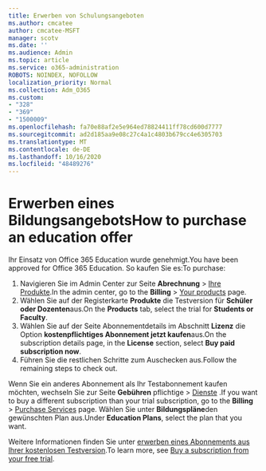 ```yaml
---
title: Erwerben von Schulungsangeboten
ms.author: cmcatee
author: cmcatee-MSFT
manager: scotv
ms.date: ''
ms.audience: Admin
ms.topic: article
ms.service: o365-administration
ROBOTS: NOINDEX, NOFOLLOW
localization_priority: Normal
ms.collection: Adm_O365
ms.custom:
- "328"
- "369"
- "1500009"
ms.openlocfilehash: fa70e88af2e5e964ed78824411ff78cd600d7777
ms.sourcegitcommit: ad2d185aa9e08c27c4a1c4803b679cc4e6305703
ms.translationtype: MT
ms.contentlocale: de-DE
ms.lasthandoff: 10/16/2020
ms.locfileid: "48489276"
---
```

# <a name="how-to-purchase-an-education-offer"></a><span data-ttu-id="85e0f-102">Erwerben eines Bildungsangebots</span><span class="sxs-lookup"><span data-stu-id="85e0f-102">How to purchase an education offer</span></span>

<span data-ttu-id="85e0f-103">Ihr Einsatz von Office 365 Education wurde genehmigt.</span><span class="sxs-lookup"><span data-stu-id="85e0f-103">You have been approved for Office 365 Education.</span></span> <span data-ttu-id="85e0f-104">So kaufen Sie es:</span><span class="sxs-lookup"><span data-stu-id="85e0f-104">To purchase:</span></span>
  
1. <span data-ttu-id="85e0f-105">Navigieren Sie im Admin Center zur Seite **Abrechnung** \> [Ihre Produkte](https://go.microsoft.com/fwlink/p/?linkid=842054).</span><span class="sxs-lookup"><span data-stu-id="85e0f-105">In the admin center, go to the **Billing** \> [Your products](https://go.microsoft.com/fwlink/p/?linkid=842054) page.</span></span>
2. <span data-ttu-id="85e0f-106">Wählen Sie auf der Registerkarte **Produkte** die Testversion für **Schüler oder Dozenten**aus.</span><span class="sxs-lookup"><span data-stu-id="85e0f-106">On the **Products** tab, select the trial for **Students or Faculty**.</span></span>
3. <span data-ttu-id="85e0f-107">Wählen Sie auf der Seite Abonnementdetails im Abschnitt **Lizenz** die Option **kostenpflichtiges Abonnement jetzt kaufen**aus.</span><span class="sxs-lookup"><span data-stu-id="85e0f-107">On the subscription details page, in the **License** section, select **Buy paid subscription now**.</span></span>
4. <span data-ttu-id="85e0f-108">Führen Sie die restlichen Schritte zum Auschecken aus.</span><span class="sxs-lookup"><span data-stu-id="85e0f-108">Follow the remaining steps to check out.</span></span>

<span data-ttu-id="85e0f-109">Wenn Sie ein anderes Abonnement als Ihr Testabonnement kaufen möchten, wechseln Sie zur Seite **Gebühren** pflichtige \> [Dienste](https://go.microsoft.com/fwlink/p/?linkid=868433) .</span><span class="sxs-lookup"><span data-stu-id="85e0f-109">If you want to buy a different subscription than your trial subscription, go to the **Billing** \> [Purchase Services](https://go.microsoft.com/fwlink/p/?linkid=868433) page.</span></span> <span data-ttu-id="85e0f-110">Wählen Sie unter **Bildungspläne**den gewünschten Plan aus.</span><span class="sxs-lookup"><span data-stu-id="85e0f-110">Under **Education Plans**, select the plan that you want.</span></span>

<span data-ttu-id="85e0f-111">Weitere Informationen finden Sie unter [erwerben eines Abonnements aus Ihrer kostenlosen Testversion](https://docs.microsoft.com/microsoft-365/commerce/try-or-buy-microsoft-365#buy-a-subscription-from-your-free-trial).</span><span class="sxs-lookup"><span data-stu-id="85e0f-111">To learn more, see [Buy a subscription from your free trial](https://docs.microsoft.com/microsoft-365/commerce/try-or-buy-microsoft-365#buy-a-subscription-from-your-free-trial).</span></span>